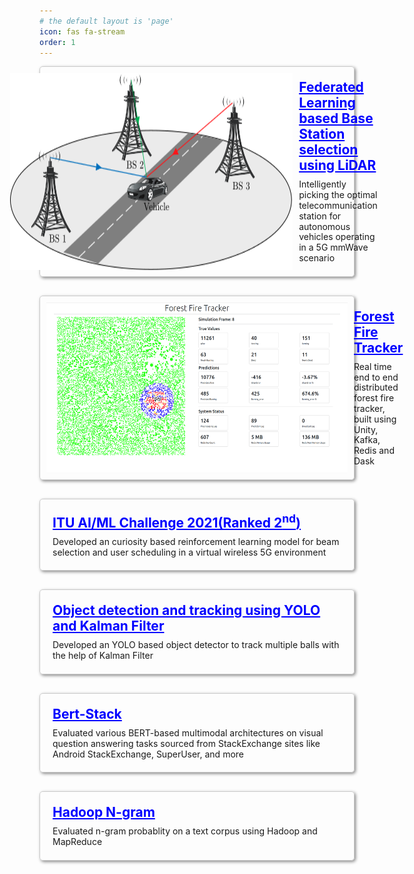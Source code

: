 ```yaml
---
# the default layout is 'page'
icon: fas fa-stream
order: 1
--- 
```


<style>
  .project-tile {
    border: 1px solid #ccc;
    border-radius: 5px;
    padding: 10px;
    box-shadow: 2px 2px 5px #888888;
    transition: background-color 0.3s ease;
    display: flex;
  }

  /* .project-tile:hover {
    background-color: #f5f5f5;
  } */

  i.fa-external-link {
    font-size: 0.7em;
  }

  .project-tile + .project-tile {
  margin-top: 30px;
  }
</style>

<div class="project-tile" style="display: flex; justify-content: center;">
  <img src="/assets/projects/fedbase/System.png" alt="Forest Fire Tracker" style="width: 100%; height: 80% border-radius: 5px 5px 0 0;">
  <div style="padding: 10px; border-radius: 0 0 5px 5px;">
    <a href="https://github.com/mehtamohit013/FedBase" style="color: blue;">
      <h2 style="margin: 0;margin-bottom: 10px;">Federated Learning based Base Station selection using LiDAR <i class="fa fa-external-link" aria-hidden="true"></i></h2>
    </a>
    <p style="margin: 0;line-height: 1.2;">Intelligently picking the optimal telecommunication station for autonomous vehicles operating in a 5G mmWave scenario</p>
  </div>
</div>

<div class="project-tile">
  <img src="/assets/projects/forest_fire_tracker/dashboard.png" alt="Forest Fire Tracker" style="width: 100%; height: 80% border-radius: 5px 5px 0 0;">
  <div style="padding: 10px; border-radius: 0 0 5px 5px;">
    <a href="https://github.com/umangshah-js/forest-fire-tracker" style="color: blue;">
      <h2 style="margin: 0;margin-bottom: 10px;">Forest Fire Tracker <i class="fa fa-external-link" aria-hidden="true"></i></h2>
    </a>
    <p style="margin: 0;line-height: 1.2;">Real time end to end distributed forest fire tracker, built using Unity, Kafka, Redis and Dask</p>
  </div>
</div>

<div class="project-tile" style="display: flex; justify-content: center;">
  <div style="padding: 10px; border-radius: 0 0 5px 5px;">
    <a href="https://github.com/ITU-AI-ML-in-5G-Challenge/PS-006-ML5G-PHY-Reinforcement-learning_IITI-RL" style="color: blue;">
      <h2 style="margin: 0;margin-bottom: 10px;">ITU AI/ML Challenge 2021(Ranked 2<sup>nd</sup>) <i class="fa fa-external-link" aria-hidden="true"></i></h2>
    </a>
    <p style="margin: 0;line-height: 1.2;">Developed an curiosity based reinforcement learning model for beam selection and user scheduling in a virtual wireless 5G environment</p>
  </div>
</div>

<div class="project-tile" style="display: flex;">
  <div style="padding: 10px; border-radius: 0 0 5px 5px;">
    <a href="https://github.com/mehtamohit013/object-detection-kalman" style="color: blue;">
      <h2 style="margin: 0;margin-bottom: 10px;">Object detection and tracking using YOLO and Kalman Filter <i class="fa fa-external-link" aria-hidden="true"></i></h2>
    </a>
    <p style="margin: 0;line-height: 1.2;">Developed an YOLO based object detector to track multiple balls with the help of Kalman Filter</p>
  </div>
</div>

<div class="project-tile" style="display: flex; justify-content: center;">
  <div style="padding: 10px; border-radius: 0 0 5px 5px;">
    <a href="https://github.com/mehtamohit013/bert-stack" style="color: blue;">
      <h2 style="margin: 0;margin-bottom: 10px;">Bert-Stack <i class="fa fa-external-link" aria-hidden="true"></i></h2>
    </a>
    <p style="margin: 0;line-height: 1.2;">Evaluated various BERT-based multimodal architectures on visual question answering tasks sourced from StackExchange sites like Android StackExchange, SuperUser, and more</p>
  </div>
</div>

<div class="project-tile" style="display: flex;">
  <div style="padding: 10px; border-radius: 0 0 5px 5px;">
    <a href="https://github.com/mehtamohit013/hadoop-ngram" style="color: blue;">
      <h2 style="margin: 0;margin-bottom: 10px;">Hadoop N-gram <i class="fa fa-external-link" aria-hidden="true"></i></h2>
    </a>
    <p style="margin: 0;line-height: 1.2;">Evaluated n-gram probablity on a text corpus using Hadoop and MapReduce</p>
  </div>
</div>